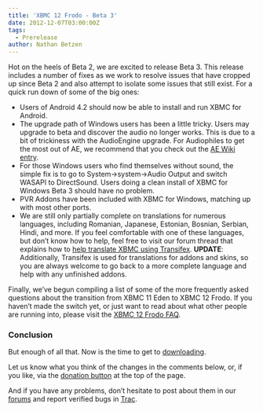 ```yaml
---
title: 'XBMC 12 Frodo - Beta 3'
date: 2012-12-07T03:00:00Z
tags:
  - Prerelease
author: Nathan Betzen
---
```

Hot on the heels of Beta 2, we are excited to release Beta 3. This release includes a number of fixes as we work to resolve issues that have cropped up since Beta 2 and also attempt to isolate some issues that still exist. For a quick run down of some of the big ones:

 
 * Users of Android 4.2 should now be able to install and run XBMC for Android.
 * The upgrade path of Windows users has been a little tricky. Users may upgrade to beta and discover the audio no longer works. This is due to a bit of trickiness with the AudioEngine upgrade. For Audiophiles to get the most out of AE, we recommend that you check out the [AE Wiki entry](https://kodi.wiki/view/AudioEngine "XBMC AudioEngine Wiki").
 * For those Windows users who find themselves without sound, the simple fix is to go to System-\>system-\>Audio Output and switch WASAPI to DirectSound. Users doing a clean install of XBMC for Windows Beta 3 should have no problem.
 * PVR Addons have been included with XBMC for Windows, matching up with most other ports.
 * We are still only partially complete on translations for numerous languages, including Romanian, Japanese, Estonian, Bosnian, Serbian, Hindi, and more. If you feel comfortable with one of these languages, but don’t know how to help, feel free to visit our forum thread that explains how to [help translate XBMC using Transifex](https://forum.kodi.tv/showthread.php?tid=141158 "XBMC Translations thread"). **UPDATE**: Additionally, Transifex is used for translations for addons and skins, so you are always welcome to go back to a more complete language and help with any unfinished addons.
 
 Finally, we’ve begun compiling a list of some of the more frequently asked questions about the transition from XBMC 11 Eden to XBMC 12 Frodo. If you haven’t made the switch yet, or just want to read about what other people are running into, please visit the [XBMC 12 Frodo FAQ](https://kodi.wiki/view/XBMC_v12_(Frodo)_FAQ "XBMC 12 Frodo FAQ").

 ### Conclusion

 But enough of all that. Now is the time to get to [downloading](https://kodi.wiki/download/ "XBMC Download Page").

 Let us know what you think of the changes in the comments below, or, if you like, via the [donation button](https://kodi.wiki/contribute/donate/ "XBMC Donations") at the top of the page.

 And if you have any problems, don’t hesitate to post about them in our [forums](https://forum.kodi.tv/ "XBMC Forums") and report verified bugs in [Trac](http://trac.xbmc.org/ "XBMC Issue Tracking System").

 